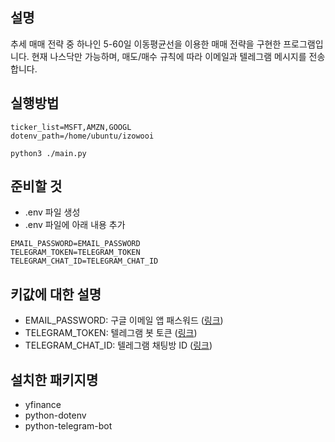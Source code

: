## 설명
추세 매매 전략 중 하나인 5-60일 이동평균선을 이용한 매매 전략을 구현한 프로그램입니다.
현재 나스닥만 가능하며, 매도/매수 규칙에 따라 이메일과 텔레그램 메시지를 전송합니다.

## 실행방법
```
ticker_list=MSFT,AMZN,GOOGL
dotenv_path=/home/ubuntu/izowooi

python3 ./main.py
```

## 준비할 것
- .env 파일 생성
- .env 파일에 아래 내용 추가
```
EMAIL_PASSWORD=EMAIL_PASSWORD
TELEGRAM_TOKEN=TELEGRAM_TOKEN
TELEGRAM_CHAT_ID=TELEGRAM_CHAT_ID
```

## 키값에 대한 설명
- EMAIL_PASSWORD: 구글 이메일 앱 패스워드 ([링크](https://support.google.com/mail/answer/185833))
- TELEGRAM_TOKEN: 텔레그램 봇 토큰 ([링크](https://ykarma1996.tistory.com/107))
- TELEGRAM_CHAT_ID: 텔레그램 채팅방 ID ([링크](https://gabrielkim.tistory.com/entry/Telegram-Bot-Token-%EB%B0%8F-Chat-Id-%EC%96%BB%EA%B8%B0))

## 설치한 패키지명
- yfinance
- python-dotenv
- python-telegram-bot
